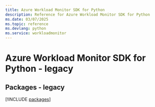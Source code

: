 ```yaml
---
title: Azure Workload Monitor SDK for Python
description: Reference for Azure Workload Monitor SDK for Python
ms.date: 03/07/2025
ms.topic: reference
ms.devlang: python
ms.service: workloadmonitor
---
```

# Azure Workload Monitor SDK for Python - legacy
## Packages - legacy
[!INCLUDE [packages](workload-monitor-index.md)]